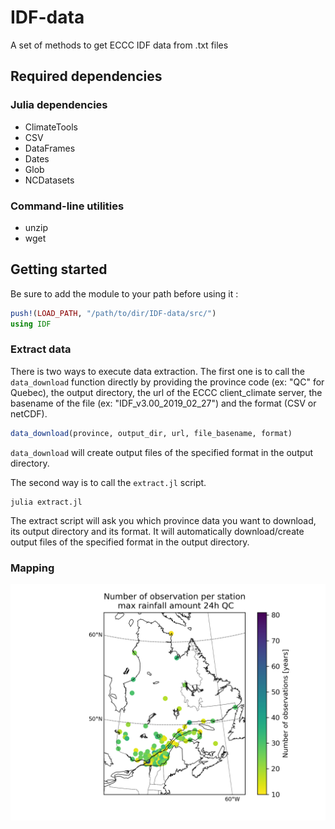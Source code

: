 # IDF-data
A set of methods to get ECCC IDF data from .txt files

## Required dependencies 

### Julia dependencies

* ClimateTools
* CSV
* DataFrames
* Dates
* Glob
* NCDatasets

### Command-line utilities

* unzip
* wget

## Getting started

Be sure to add the module to your path before using it :
```julia
push!(LOAD_PATH, "/path/to/dir/IDF-data/src/")
using IDF
```
### Extract data

There is two ways to execute data extraction. The first one is to call the `data_download` function directly by providing the province code (ex: "QC" for Quebec), the output directory, the url of the ECCC client_climate server, the basename of the file (ex: "IDF_v3.00_2019_02_27") and the format (CSV or netCDF).

```julia
data_download(province, output_dir, url, file_basename, format)
```

`data_download` will create output files of the specified format in the output directory.

The second way is to call the `extract.jl` script.
```console
julia extract.jl
```

The extract script will ask you which province data you want to download, its output directory and its format. It will automatically download/create output files of the specified format in the output directory.

### Mapping

![Example map](/images/nbobs_max_rainfall_amount_24h_qc.png)
